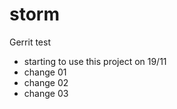 storm
=====

Gerrit test

- starting to use this project on 19/11
- change 01
- change 02
- change 03
